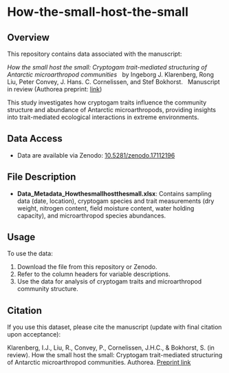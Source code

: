 # How-the-small-host-the-small

## Overview

This repository contains data associated with the manuscript:

_How the small host the small: Cryptogam trait-mediated structuring of Antarctic microarthropod communities_  
by Ingeborg J. Klarenberg, Rong Liu, Peter Convey, J. Hans. C. Cornelissen, and Stef Bokhorst.  
Manuscript in review (Authorea preprint: [link](https://www.authorea.com/users/922035/articles/1294003-how-the-small-host-the-small-cryptogam-trait-mediated-structuring-of-antarctic-microarthropod-communities))

This study investigates how cryptogam traits influence the community structure and abundance of Antarctic microarthropods, providing insights into trait-mediated ecological interactions in extreme environments.

## Data Access

- Data are available via Zenodo: [10.5281/zenodo.17112196](https://doi.org/10.5281/zenodo.17112196)

## File Description

- **Data_Metadata_Howthesmallhostthesmall.xlsx**: Contains sampling data (date, location), cryptogam species and trait measurements (dry weight, nitrogen content, field moisture content, water holding capacity), and microarthropod species abundances.

## Usage

To use the data:
1. Download the file from this repository or Zenodo.
2. Refer to the column headers for variable descriptions.
3. Use the data for analysis of cryptogam traits and microarthropod community structure.

## Citation

If you use this dataset, please cite the manuscript (update with final citation upon acceptance):

Klarenberg, I.J., Liu, R., Convey, P., Cornelissen, J.H.C., & Bokhorst, S. (in review). How the small host the small: Cryptogam trait-mediated structuring of Antarctic microarthropod communities. Authorea. [Preprint link](https://www.authorea.com/users/922035/articles/1294003-how-the-small-host-the-small-cryptogam-trait-mediated-structuring-of-antarctic-microarthropod-communities)
